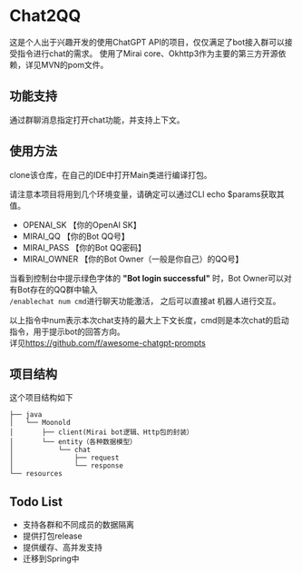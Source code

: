 # Chat2QQ
这是个人出于兴趣开发的使用ChatGPT API的项目，仅仅满足了bot接入群可以接受指令进行chat的需求。
使用了Mirai core、Okhttp3作为主要的第三方开源依赖，详见MVN的pom文件。

## 功能支持
通过群聊消息指定打开chat功能，并支持上下文。

## 使用方法
clone该仓库，在自己的IDE中打开Main类进行编译打包。

请注意本项目将用到几个环境变量，请确定可以通过CLI echo $params获取其值。
* OPENAI_SK   【你的OpenAI SK】
* MIRAI_QQ  【你的Bot QQ号】
* MIRAI_PASS  【你的Bot QQ密码】
* MIRAI_OWNER 【你的Bot Owner（一般是你自己）的QQ号】

当看到控制台中提示绿色字体的 **"Bot login successful"** 时，Bot Owner可以对有Bot存在的QQ群中输入<br/>`/enablechat num cmd`进行聊天功能激活，
之后可以直接at 机器人进行交互。

以上指令中num表示本次chat支持的最大上下文长度，cmd则是本次chat的启动指令，用于提示bot的回答方向。<br/>
详见<https://github.com/f/awesome-chatgpt-prompts>


## 项目结构

这个项目结构如下

```.
├── java
│   └── Moonold
│       ├── client(Mirai bot逻辑、Http包的封装）
│       └── entity（各种数据模型）
│           └── chat
│               ├── request
│               └── response
└── resources
```

## Todo List
* 支持各群和不同成员的数据隔离
* 提供打包release
* 提供缓存、高并发支持
* 迁移到Spring中